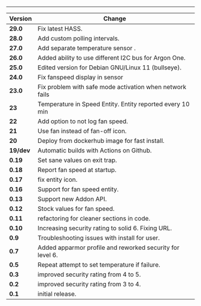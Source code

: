 ---

| Version    | Change                                                    |
| ---------- | --------------------------------------------------------- |
| **29.0**   | Fix latest HASS.                                          |
| **28.0**   | Add custom polling intervals.                             |
| **27.0**   | Add separate temperature sensor .                         |
| **26.0**   | Added ability to use different I2C bus for Argon One.     |
| **25.0**   | Edited version for Debian GNU/Linux 11 (bullseye).        |
| **24.0**   | Fix fanspeed display in sensor                            |
| **23.0**   | Fix problem with safe mode activation when network fails  |
| **23**     | Temperature in Speed Entity. Entity reported every 10 min |
| **22**     | Add option to not log fan speed.                          |
| **21**     | Use fan instead of fan-off icon.                          |
| **20**     | Deploy from dockerhub image for fast install.             |
| **19/dev** | Automatic builds with Actions on Github.                  |
| **0.19**   | Set sane values on exit trap.                             |
| **0.18**   | Report fan speed at startup.                              |
| **0.17**   | fix entity icon.                                          |
| **0.16**   | Support for fan speed entity.                             |
| **0.13**   | Support new Addon API.                                    |
| **0.12**   | Stock values for fan speed.                               |
| **0.11**   | refactoring for cleaner sections in code.                 |
| **0.10**   | Increasing security rating to solid 6. Fixing URL.        |
| **0.9**    | Troubleshooting issues with install for user.             |
| **0.7**    | Added apparmor profile and reworked security for level 6. |
| **0.5**    | Repeat attempt to set temperature if failure.             |
| **0.3**    | improved security rating from 4 to 5.                     |
| **0.2**    | improved security rating from 3 to 4.                     |
| **0.1**    | initial release.                                          |
